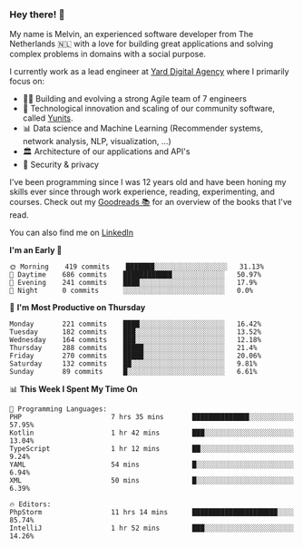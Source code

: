 ### Hey there! 👋

My name is Melvin, an experienced software developer from The Netherlands 🇳🇱 with a love for building great applications and solving complex problems in domains with a social purpose. 

I currently work as a lead engineer at [Yard Digital Agency](https://github.com/yardinternet) where I primarily focus on:

* 👏🏼 Building and evolving a strong Agile team of 7 engineers
* 🚀 Technological innovation and scaling of our community software, called [Yunits](https://www.yunits.com/).
* 📊 Data science and Machine Learning (Recommender systems, network analysis, NLP, visualization, ...)
* 🏛 Architecture of our applications and API's
* 🔐 Security & privacy

I've been programming since I was 12 years old and have been honing my skills ever since through work experience, reading, experimenting, and courses.
Check out my [Goodreads 📚](https://goodreads.com/melvinkoopmans) for an overview of the books that I've read. 

You can also find me on [LinkedIn](https://www.linkedin.com/in/melvinkoopmans)

<!--START_SECTION:waka-->
**I'm an Early 🐤** 

```text
🌞 Morning    419 commits    ███████░░░░░░░░░░░░░░░░░░   31.13% 
🌆 Daytime    686 commits    ████████████░░░░░░░░░░░░░   50.97% 
🌃 Evening    241 commits    ████░░░░░░░░░░░░░░░░░░░░░   17.9% 
🌙 Night      0 commits      ░░░░░░░░░░░░░░░░░░░░░░░░░   0.0%

```
📅 **I'm Most Productive on Thursday** 

```text
Monday       221 commits    ████░░░░░░░░░░░░░░░░░░░░░   16.42% 
Tuesday      182 commits    ███░░░░░░░░░░░░░░░░░░░░░░   13.52% 
Wednesday    164 commits    ███░░░░░░░░░░░░░░░░░░░░░░   12.18% 
Thursday     288 commits    █████░░░░░░░░░░░░░░░░░░░░   21.4% 
Friday       270 commits    █████░░░░░░░░░░░░░░░░░░░░   20.06% 
Saturday     132 commits    ██░░░░░░░░░░░░░░░░░░░░░░░   9.81% 
Sunday       89 commits     █░░░░░░░░░░░░░░░░░░░░░░░░   6.61%

```


📊 **This Week I Spent My Time On** 

```text
💬 Programming Languages: 
PHP                      7 hrs 35 mins       ██████████████░░░░░░░░░░░   57.95% 
Kotlin                   1 hr 42 mins        ███░░░░░░░░░░░░░░░░░░░░░░   13.04% 
TypeScript               1 hr 12 mins        ██░░░░░░░░░░░░░░░░░░░░░░░   9.24% 
YAML                     54 mins             █░░░░░░░░░░░░░░░░░░░░░░░░   6.94% 
XML                      50 mins             █░░░░░░░░░░░░░░░░░░░░░░░░   6.39%

🔥 Editors: 
PhpStorm                 11 hrs 14 mins      █████████████████████░░░░   85.74% 
IntelliJ                 1 hr 52 mins        ███░░░░░░░░░░░░░░░░░░░░░░   14.26%

```


<!--END_SECTION:waka-->
